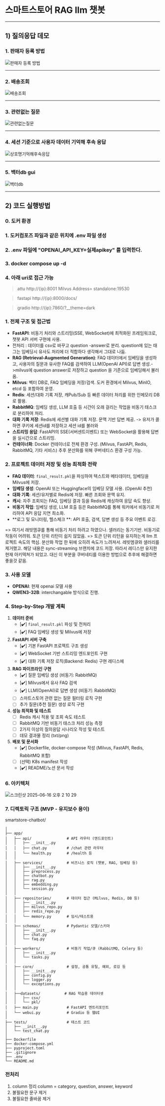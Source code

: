 # 스마트스토어 RAG llm 챗봇

---
## 1) 질의응답 데모 

### 1. 판매자 등록 방법
![판매자 등록 방법](https://github.com/user-attachments/assets/adadca2b-5d06-4f17-a0ce-076baf20aed6)

---

### 2. 배송조회

![배송조회](https://github.com/user-attachments/assets/0111fca5-6ba0-4a4a-9fb5-dceea3ee22f4)

---


### 3. 관련없는 질문

![관련없는질문](https://github.com/user-attachments/assets/1a0751a6-809d-4924-af01-3f5bb4abad29)

---


### 4. 세션 기준으로 사용자 데이터 기억해 후속 응답

![상호명기억해후속응답](https://github.com/user-attachments/assets/133d9a0d-60b5-41be-aae8-c59a2b75f7dd)

---


### 5. 백터db gui

![백터db](https://github.com/user-attachments/assets/44d41e7b-4270-466b-a38e-e57925c711b7)

---

## 2) 코드 실행방법
### 0. 도커 환경
### 1. 도커컴포즈 파일과 같은 위치에 .env 파일 생성 
### 2. .env 파일에 "OPENAI_API_KEY=실제apikey" 를 입력한다.
### 3. docker compose up -d 
### 4. 아래 uri로 접근 가능

> attu
http://{ip}:8001
Milvus Address= standalone:19530

> fastapi
http://{ip}:8000/docs/

> gradio
http://{ip}:7860/?__theme=dark


### 1. 전체 구조 및 접근법
- **FastAPI**: 비동기 처리와 스트리밍(SSE, WebSocket)에 최적화된 프레임워크로, 챗봇 API 서버 구현에 사용.
- 전처리 : 데이터를 csv로 바꾸고  question -answer로 분리. question에 있는 태그는 임베딩시 유사도 처리에 더 적합하다 생각해서 그대로 나둠. 
- **RAG (Retrieval-Augmented Generation)**: FAQ 데이터에서 임베딩을 생성하고, 사용자의 질문과 유사한 FAQ를 검색하여 LLM(OpenAI API)로 답변 생성.- >milvus에 question answer로 저장하고 question 을 기준으로 임베딩해서 불러옴.
- **Milvus**: 벡터 DB로, FAQ 임베딩을 저장/검색. 도커 환경에서 Milvus, MinIO, etcd 등 포함하여 운영.
- **Redis**: 세션/대화 기록 저장, 캐Pub/Sub 등 빠른 데이터 처리를 위한 인메모리 DB로 활용. 
- **RabbitMQ**: 임베딩 생성, LLM 호출 등 시간이 오래 걸리는 작업을 비동기 태스크로 분리하여 처리.
- **대화 기록 저장**: Redis에 세션별 대화 기록 저장. 문맥 기반 답변 제공. -> 유저가 콜하면 쿠키에 세션id를 저장하고 세션 id를 불러와
- **스트리밍 응답**: FastAPI의 SSE(서버센트이벤트) 또는 WebSocket을 활용해 답변을 실시간으로 스트리밍.
- **컨테이너화**: Docker 컨테이너로 전체 환경 구성. (Milvus, FastAPI, Redis, RabbitMQ, 기타 서비스) 추후 분산화를 위해 쿠버네티스 환경 구성 가능.

### 2. 프로젝트 데이터 저장 및 성능 최적화 전략
- **FAQ 데이터**: `final_result.pkl`을 파싱하여 텍스트와 메타데이터, 임베딩을 Milvus에 저장.
- **임베딩 생성**: OpenAI 또는 Huggingface의 임베딩 모델 사용. (OpenAI 추천)
- **대화 기록**: 세션/유저별로 Redis에 저장. 빠른 조회와 문맥 유지.
- **캐시**: 자주 조회되는 FAQ, 임베딩 결과 등을 Redis에 캐싱하여 응답 속도 향상.
- **비동기 작업**: 임베딩 생성, LLM 호출 등은 RabbitMQ를 통해 워커에서 비동기로 처리하여 API 응답 지연 최소화.
- **로그 및 모니터링, 헬스체크 **: API 호출, 검색, 답변 생성 등 주요 이벤트 로깅.

=> 여기서 래빗앰큐를 통해 비동기 처리 하려고 하였으나. 샐러리는 동기기반. 비동기로 작동이 어려워. 토큰 단위 리턴이 쉽지 않았음. => 토큰 단위 리턴을 유지하는게 llm 프로젝트 속도의 핵심.
분산화 작업 한 뒤에 오히려 속도가 느려져서. 레빗엠큐와 샐러리를 제거했고. 해당 내용은 sync-streaming 브랜치에 코드 저장.
따라서 레디스만 유지한 현재 아키텍쳐가 되었고. 대신 이 부분을 쿠버네티를 이용한 방법으로 추후에 해결하면 좋을것 같음.

### 3. 사용 모델
- **OPENAI**: 현재 openai 모델 사용
- **QWEN3-32B**: interchangable 방식으로 진행.

### 4. Step-by-Step 개발 계획
1. **데이터 준비**
    - [✔️] `final_result.pkl` 파싱 및 전처리
    - [✔️] FAQ 임베딩 생성 및 Milvus에 저장
2. **FastAPI 서버 구축**
    - [✔️] 기본 FastAPI 프로젝트 구조 생성
    - [✔️] WebSocket 기반 스트리밍 엔드포인트 구현
    - [✔️] 대화 기록 저장 로직(Backend: Redis) 구현 레디스에 
3. **RAG 파이프라인 구현**
    - [✔️] 질문 임베딩 생성 (비동기: RabbitMQ)
    - [✔️] Milvus에서 유사 FAQ 검색
    - [✔️] LLM(OpenAI)로 답변 생성 (비동기: RabbitMQ)
    - [ ] 스마트스토어 관련 없는 질문 필터링 로직 구현
    - [ ] 추가 질문(추천 질문) 생성 로직 구현
4. **성능 최적화 및 테스트**
    - [ ] Redis 캐시 적용 및 조회 속도 테스트
    - [ ] RabbitMQ 기반 비동기 태스크 처리 성능 측정
    - [ ] 2가지 이상의 질의응답 시나리오 작성 및 테스트
    - [ ] 데모 결과물 정리 (txt/png)
5. **배포 및 문서화**
    - [✔️] Dockerfile, docker-compose 작성 (Milvus, FastAPI, Redis, RabbitMQ 포함)
    - [ ] (선택) K8s manifest 작성
    - [✔️] README/노션 문서 작성



### 6. 아키텍처


![스크린샷 2025-06-16 오후 2 10 29](https://github.com/user-attachments/assets/8feca44a-3a1c-4b7a-8007-0a70bc3bc5e9)



### 7. 디렉토릭 구조 (MVP - 유지보수 용이)

smartstore-chatbot/
```
│
├── app/
│   ├── api/                # API 라우터 (엔드포인트)
│   │   ├── __init__.py
│   │   ├── chat.py         # /chat 관련 라우터
│   │   └── health.py       # /health 등
│   │
│   ├── services/           # 비즈니스 로직 (챗봇, RAG, 임베딩 등)
│   │   ├── __init__.py
│   │   ├── preprocess.py
│   │   ├── chatbot.py
│   │   ├── rag.py
│   │   ├── embedding.py
│   │   └── session.py
│   │
│   ├── repositories/       # 데이터 접근 (Milvus, Redis, DB 등)
│   │   ├── __init__.py
│   │   ├── milvus_repo.py
│   │   ├── redis_repo.py
│   │   └── memory.py       # 임시/테스트용
│   │
│   ├── schemas/            # Pydantic 모델/스키마
│   │   ├── __init__.py
│   │   ├── chat.py
│   │   └── faq.py
│   │
│   ├── workers/            # 비동기 작업/큐 (RabbitMQ, Celery 등)
│   │   ├── __init__.py
│   │   └── tasks.py
│   │
│   ├── core/               # 설정, 공통 유틸, 예외, 로깅 등
│   │   ├── __init__.py
│   │   ├── config.py
│   │   ├── logger.py
│   │   └── exceptions.py
│   │ 
│   ├──datasets/           # RAG 학습용 데이터셋
│   │   ├── csv/
│   │   └── pkl/
│   ├── main.py             # FastAPI 엔트리포인트
│   └── webui.py            # Gradio 등 웹UI
│
├── tests/                  # 테스트 코드
│   ├── __init__.py
│   └── test_chat.py
│
├── Dockerfile
├── docker-compose.yml
├── pyproject.toml
├── .gitignore
├── .env
└── README.md

```
           
### 전처리

1. column 정리
column = category, question, answer, keyword
2. 불필요한 문구 제거
3. 불필요한 줄바꿈 제거

